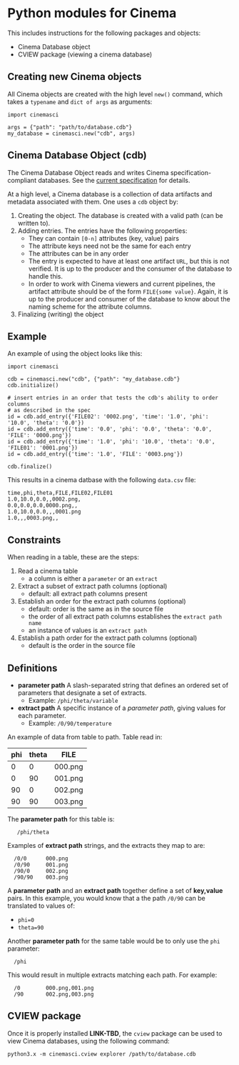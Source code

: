 # Python modules for Cinema

This includes instructions for the following packages and objects:

- Cinema Database object
- CVIEW package (viewing a cinema database)

## Creating new Cinema objects

All Cinema objects are created with the high level `new()` command, which takes a `typename` and `dict of args` as arguments:

```
import cinemasci

args = {"path": "path/to/database.cdb"}
my_database = cinemasci.new("cdb", args)
```

## Cinema Database Object (cdb)

The Cinema Database Object reads and writes Cinema specification-compliant databases. See the [current specification](https://github.com/cinemascience/cinema/blob/master/specs/dietrich/01/cinema_specD_v012.pdf) for details.

At a high level, a Cinema database is a collection of data artifacts and metadata associated with them. One uses a `cdb` object by:

1. Creating the object. The database is created with a valid path (can be written to).
2. Adding entries. The entries have the following properties:
    - They can contain `[0-n]` attributes (key, value) pairs
    - The attribute keys need not be the same for each entry
    - The attributes can be in any order
    - The entry is expected to have at least one artifact `URL`, but this is not 
      verified. It is up to the producer and the consumer of the database to handle this.
    - In order to work with Cinema viewers and current pipelines, the artifact attribute 
      should be of the form `FILE{some value}`. Again, it is up to the producer and
      consumer of the database to know about the naming scheme for the attribute columns.
3. Finalizing (writing) the object

## Example

An example of using the object looks like this:

```
import cinemasci

cdb = cinemasci.new("cdb", {"path": "my_database.cdb"} 
cdb.initialize()

# insert entries in an order that tests the cdb's ability to order columns 
# as described in the spec
id = cdb.add_entry({'FILE02': '0002.png', 'time': '1.0', 'phi': '10.0', 'theta': '0.0'})
id = cdb.add_entry({'time': '0.0', 'phi': '0.0', 'theta': '0.0', 'FILE': '0000.png'})
id = cdb.add_entry({'time': '1.0', 'phi': '10.0', 'theta': '0.0', 'FILE01': '0001.png'})
id = cdb.add_entry({'time': '1.0', 'FILE': '0003.png'})

cdb.finalize()
```

This results in a cinema datbase with the following `data.csv` file:
```
time,phi,theta,FILE,FILE02,FILE01
1.0,10.0,0.0,,0002.png,
0.0,0.0,0.0,0000.png,,
1.0,10.0,0.0,,,0001.png
1.0,,,0003.png,,
```

## Constraints

When reading in a table, these are the steps:

1. Read a cinema table
    - a column is either a ``parameter`` or an ``extract``
2. Extract a subset of extract path columns (optional)
    - default: all extract path columns present
3. Establish an order for the extract path columns (optional)
    - default: order is the same as in the source file 
    - the order of all extract path columns establishes the ``extract path name``
    - an instance of values is an ``extract path``
4. Establish a path order for the extract path columns (optional)
    - default is the order in the source file

## Definitions

- **parameter path** A slash-separated string that defines an ordered set of parameters that designate a set of extracts.
	- Example: `/phi/theta/variable`
- **extract path** A specific instance of a *parameter path*, giving values for each parameter.
    - Example: `/0/90/temperature`

An example of data from table to path. Table read in:

| phi | theta | FILE  |
|-----|-------|-------|
|    0|      0|000.png|
|    0|     90|001.png|
|   90|      0|002.png|
|   90|     90|003.png|

The **parameter path** for this table is:

```
   /phi/theta
```

Examples of **extract path** strings, and the extracts they map to are:

```
  /0/0      000.png
  /0/90     001.png
  /90/0     002.png
  /90/90    003.png
```

A **parameter path** and an **extract path** together define a set of **key,value** pairs. In this example, you would know that a the path ``/0/90`` can be translated to values of:

- ``phi=0``
- ``theta=90``

Another **parameter path** for the same table would be to only use the ``phi`` parameter:

```
  /phi
```

This would result in multiple extracts matching each path. For example:

```
  /0        000.png,001.png
  /90       002.png,003.png
```



## CVIEW package

Once it is properly installed **LINK-TBD**, the `cview` package can be used to view Cinema databases, using the following command:

```
python3.x -m cinemasci.cview explorer /path/to/database.cdb
```

